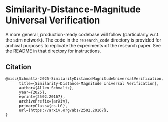 # Similarity-Distance-Magnitude Universal Verification

A more general, production-ready codebase will follow (particularly w.r.t. the sdm network). The code in the `research_code` directory is provided for archival purposes to replicate the experiments of the research paper. See the README in that directory for instructions.

## Citation

```
@misc{Schmaltz-2025-SimilarityDistanceMagnitudeUniversalVerification,
      title={Similarity-Distance-Magnitude Universal Verification}, 
      author={Allen Schmaltz},
      year={2025},
      eprint={2502.20167},
      archivePrefix={arXiv},
      primaryClass={cs.LG},
      url={https://arxiv.org/abs/2502.20167}, 
}
```
